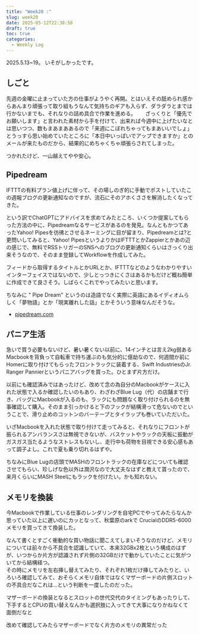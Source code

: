 ```yaml
---
title: "Week20 :"
slug: week20
date: 2025-05-12T22:38:58
draft: true
toc: true
categories:
  - Weekly Log
---
```

2025.5.13~19。
いそがしかったです。

<!--more-->


## しごと

先週の金曜に止まっていた方の仕事がようやく再開。とはいえその舐められ感からあんまり頑張って取り組もうなんて気持ちのギアも入らず、ダラダラとまでは行かないまでも、それなりの詰め具合で作業を進める。　　
ざっくりと「優先でお願いします」と言われた素材から手を付けて、出来れば今週中に上げたいなとは思いつつ、数もまあまああるので「来週にこぼれちゃってもまあいいでしょ」とうっすら思い始めていたところに「本日中いっぱいでアップできますか」とのメールが来たものだから、結果的にめちゃくちゃ頑張らされてしまった。

つかれたけど、一山越えてやや安心。

## Pipedream

IFTTTの有料プラン値上げに伴って、その場しのぎ的に手動でポストしていたこの週報ブログの更新通知なのですが、流石にそのアホくささを解消したくなってきた。

という訳でChatGPTにアドバイスを求めてみたところ、いくつか提案してもらった方法の中に、Pipedreamなるサービスがあるのを発見。なんともかつてあったYahoo! Pipesを彷彿とさせるネーミングに目が留まり、Pipedreamとは?と更問いしてみると、Yahoo! PipesというよりかはIFTTTとかZappierとかあの辺の感じで、無料でRSSトリガーのSNSへのブログの更新通知くらいはさっくり出来そうなので、そのまま登録してWorkflowを作成してみた。

フィードから取得するタイトルとかURLとか、IFTTTなどのようなわかりやすいインターフェイスではないので、少しとっつきにくさはあるかもだけど概ね簡単に作成できて良さそう。しばらくこれでやってみたいと思います。

ちなみに " Pipe Dream" というのは造語でなく実際に英語にあるイディオムらしく「夢物語」とか「現実離れした話」とかそういう意味なんだそうな。

- [pipedream.com](https://pipedream.com)

## パニア生活

急いで買う必要もないけど、暑い暑くない以前に、14インチとは言え2kg弱あるMacbookを背負って自転車で持ち運ぶのも気分的に億劫なので、何週間か前にHomerに取り付けてもらったフロントラックに装着する、Swift IndustriesのJr. Ranger Pannierというパニアバッグを買った。ひとまず片方だけ。

以前にも確認済みではあったけど、改めて念の為自分のMacbookがケースに入れた状態で入るか確認したいのもあり、わざわざBlue Lug（代）の店舗まで行き、バッグにMacbookが入るのも、ラックにも問題なく取り付けられるのを無事確認して購入。そのまま引っかけると下のフックが結構滑って危ないのでということで、滑り止めのコットンのバーテープとタイラップも巻いていただいた。

いざMacbookを入れた状態で取り付けて走ってみると、それなりにフロントが振られるアンバランスさは無視できないが、バスケットやラックの天板に振動がガスガス当たるようなストレスもないし、走行中も荷物を目視できる安心感もあって調子よし。これで夏も乗り切れるはずや。

ちなみにBlue Lugの店頭でMASHのフロントラックの在庫などについても確認させてもらい、珍しげな色以外は潤沢なので大丈夫なはずと教えて貰ったので、来月くらいにMASH Steelにもラックを付けたい。かも知れない。


## メモリを換装

今Macbookで作業している仕事のレンダリングを自宅PCでやってみたらなんか思っていた以上に遅いのにカッとなって、秋葉原のarkで CrucialのDDR5-6000メモリを買ってきて換装した。

なんて書くとすごく衝動的な買い物話に聞こえてしまいそうなのだけど、メモリについては前々から不具合を認識していて、本来32GBx2枚という構成のはずが、いつからか片方が認識されず片側の32GBだけで動かしていたことに気がついてから結構経つ。  
その時にメモリを左右挿し替えてみたり、それぞれ1枚だけ挿してみたりと、いろいろ確認してみて、おそらくメモリ自体ではなくマザーボードの片側スロットの不具合だなこれは…という判断を一度したのだった。

マザーボードの換装となるとスロットの世代交代のタイミングもあったりして、下手するとCPUの買い替えなんかも選択肢に入ってきて大事になりかねなくて面倒だなと

改めて確認してみたらマザーボードでなく片方のメモリの異常だった